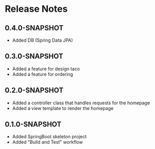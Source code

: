 # Release Notes


## 0.4.0-SNAPSHOT
* Added DB (Spring Data JPA)

## 0.3.0-SNAPSHOT
* Added a feature for design taco
* Added a feature for ordering

## 0.2.0-SNAPSHOT
* Added a controller class that handles requests for the homepage
* Added a view template to render the homepage

## 0.1.0-SNAPSHOT
* Added SpringBoot skeleton project
* Added "Build and Test" workflow